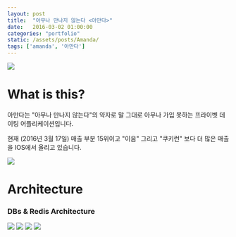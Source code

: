 ```yaml
---
layout: post
title:  "아무나 만나지 않는다 <아만다>"
date:   2016-03-02 01:00:00
categories: "portfolio"
static: /assets/posts/Amanda/
tags: ['amanda', '아만다']
---
```


<img src="{{ page.static }}amanda01.jpg" class="img-responsive img-rounded">

# What is this?

아만다는 "아무나 만나지 않는다"의 약자로 말 그대로 아무나 가입 못하는 프라이벳 데이팅 어플리케이션입니다.<br>

현재 (2016년 3월 17일) 매출 부분 15위이고 "이음" 그리고 "쿠키런" 보다 더 많은 매출을 IOS에서 올리고 있습니다.

<img src="{{ page.static }}top15.jpg" class="img-responsive img-rounded">

# Architecture


### DBs & Redis Architecture

<img src="{{ page.static }}fission.png" class="img-responsive img-rounded">

<img src="{{ page.static }}celery.png" class="img-responsive img-rounded">

<img src="{{ page.static }}hadoop.png" class="img-responsive img-rounded">

<img src="{{ page.static }}amanda.png" class="img-responsive img-rounded">
